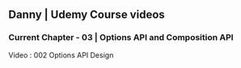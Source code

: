 

## Danny | Udemy Course videos

### Current Chapter - 03 | Options API and Composition API

Video : 002 Options API Design